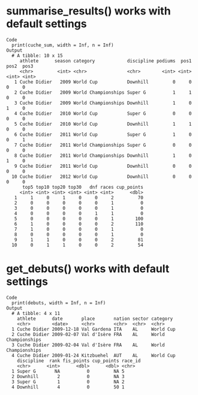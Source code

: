 # summarise_results() works with default settings

    Code
      print(cuche_sum, width = Inf, n = Inf)
    Output
      # A tibble: 10 x 15
         athlete      season category            discipline podiums  pos1  pos2  pos3
         <chr>         <int> <chr>               <chr>        <int> <int> <int> <int>
       1 Cuche Didier   2009 World Cup           Downhill         0     0     0     0
       2 Cuche Didier   2009 World Championships Super G          1     1     0     0
       3 Cuche Didier   2009 World Championships Downhill         1     0     1     0
       4 Cuche Didier   2010 World Cup           Super G          0     0     0     0
       5 Cuche Didier   2010 World Cup           Downhill         1     1     0     0
       6 Cuche Didier   2011 World Cup           Super G          1     0     0     1
       7 Cuche Didier   2011 World Championships Super G          0     0     0     0
       8 Cuche Didier   2011 World Championships Downhill         1     0     1     0
       9 Cuche Didier   2011 World Cup           Downhill         0     0     0     0
      10 Cuche Didier   2012 World Cup           Downhill         0     0     0     0
          top5 top10 top20 top30   dnf races cup_points
         <int> <int> <int> <int> <int> <int>      <dbl>
       1     1     0     1     0     0     2         70
       2     0     0     0     0     0     1          0
       3     0     0     0     0     0     1          0
       4     0     0     0     0     1     1          0
       5     0     0     0     0     0     1        100
       6     1     0     0     0     0     2        110
       7     1     0     0     0     0     1          0
       8     0     0     0     0     0     1          0
       9     1     1     0     0     0     2         81
      10     0     1     1     0     0     2         54

# get_debuts() works with default settings

    Code
      print(debuts, width = Inf, n = Inf)
    Output
      # A tibble: 4 x 11
        athlete      date       place       nation sector category           
        <chr>        <date>     <chr>       <chr>  <chr>  <chr>              
      1 Cuche Didier 2009-12-18 Val Gardena ITA    AL     World Cup          
      2 Cuche Didier 2009-02-07 Val d'Isère FRA    AL     World Championships
      3 Cuche Didier 2009-02-04 Val d'Isère FRA    AL     World Championships
      4 Cuche Didier 2009-01-24 Kitzbuehel  AUT    AL     World Cup          
        discipline  rank fis_points cup_points race_id
        <chr>      <int>      <dbl>      <dbl> <chr>  
      1 Super G       NA          0         NA 5      
      2 Downhill       2          0         NA 3      
      3 Super G        1          0         NA 2      
      4 Downhill       4          0         50 1      

